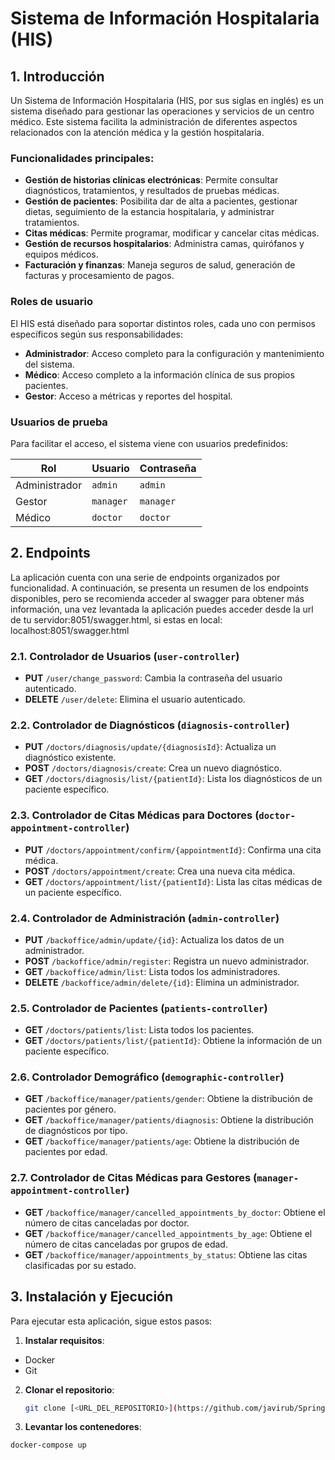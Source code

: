 # Sistema de Información Hospitalaria (HIS)

## 1. Introducción
Un Sistema de Información Hospitalaria (HIS, por sus siglas en inglés) es un sistema diseñado para gestionar las operaciones y servicios de un centro médico. Este sistema facilita la administración de diferentes aspectos relacionados con la atención médica y la gestión hospitalaria.

### Funcionalidades principales:
- **Gestión de historias clínicas electrónicas**: Permite consultar diagnósticos, tratamientos, y resultados de pruebas médicas.
- **Gestión de pacientes**: Posibilita dar de alta a pacientes, gestionar dietas, seguimiento de la estancia hospitalaria, y administrar tratamientos.
- **Citas médicas**: Permite programar, modificar y cancelar citas médicas.
- **Gestión de recursos hospitalarios**: Administra camas, quirófanos y equipos médicos.
- **Facturación y finanzas**: Maneja seguros de salud, generación de facturas y procesamiento de pagos.

### Roles de usuario
El HIS está diseñado para soportar distintos roles, cada uno con permisos específicos según sus responsabilidades:

- **Administrador**: Acceso completo para la configuración y mantenimiento del sistema.
- **Médico**: Acceso completo a la información clínica de sus propios pacientes.
- **Gestor**: Acceso a métricas y reportes del hospital.

### Usuarios de prueba
Para facilitar el acceso, el sistema viene con usuarios predefinidos:

| Rol          | Usuario       | Contraseña |
|--------------|---------------|------------|
| Administrador| `admin`       | `admin`    |
| Gestor       | `manager`     | `manager`  |
| Médico       | `doctor`      | `doctor`   |

## 2. Endpoints
La aplicación cuenta con una serie de endpoints organizados por funcionalidad. A continuación, se presenta un resumen de los endpoints disponibles, pero se recomienda acceder al swagger para obtener más información, una vez levantada la aplicación puedes acceder desde la url de tu servidor:8051/swagger.html, si estas en local: localhost:8051/swagger.html

### 2.1. Controlador de Usuarios (`user-controller`)
- **PUT** `/user/change_password`: Cambia la contraseña del usuario autenticado.
- **DELETE** `/user/delete`: Elimina el usuario autenticado.

### 2.2. Controlador de Diagnósticos (`diagnosis-controller`)
- **PUT** `/doctors/diagnosis/update/{diagnosisId}`: Actualiza un diagnóstico existente.
- **POST** `/doctors/diagnosis/create`: Crea un nuevo diagnóstico.
- **GET** `/doctors/diagnosis/list/{patientId}`: Lista los diagnósticos de un paciente específico.

### 2.3. Controlador de Citas Médicas para Doctores (`doctor-appointment-controller`)
- **PUT** `/doctors/appointment/confirm/{appointmentId}`: Confirma una cita médica.
- **POST** `/doctors/appointment/create`: Crea una nueva cita médica.
- **GET** `/doctors/appointment/list/{patientId}`: Lista las citas médicas de un paciente específico.

### 2.4. Controlador de Administración (`admin-controller`)
- **PUT** `/backoffice/admin/update/{id}`: Actualiza los datos de un administrador.
- **POST** `/backoffice/admin/register`: Registra un nuevo administrador.
- **GET** `/backoffice/admin/list`: Lista todos los administradores.
- **DELETE** `/backoffice/admin/delete/{id}`: Elimina un administrador.

### 2.5. Controlador de Pacientes (`patients-controller`)
- **GET** `/doctors/patients/list`: Lista todos los pacientes.
- **GET** `/doctors/patients/list/{patientId}`: Obtiene la información de un paciente específico.

### 2.6. Controlador Demográfico (`demographic-controller`)
- **GET** `/backoffice/manager/patients/gender`: Obtiene la distribución de pacientes por género.
- **GET** `/backoffice/manager/patients/diagnosis`: Obtiene la distribución de diagnósticos por tipo.
- **GET** `/backoffice/manager/patients/age`: Obtiene la distribución de pacientes por edad.

### 2.7. Controlador de Citas Médicas para Gestores (`manager-appointment-controller`)
- **GET** `/backoffice/manager/cancelled_appointments_by_doctor`: Obtiene el número de citas canceladas por doctor.
- **GET** `/backoffice/manager/cancelled_appointments_by_age`: Obtiene el número de citas canceladas por grupos de edad.
- **GET** `/backoffice/manager/appointments_by_status`: Obtiene las citas clasificadas por su estado.

## 3. Instalación y Ejecución
Para ejecutar esta aplicación, sigue estos pasos:

1. **Instalar requisitos**:
  - Docker
  - Git
2. **Clonar el repositorio**:
   ```bash
   git clone [<URL_DEL_REPOSITORIO>](https://github.com/javirub/Spring-Backend-Hospital.git)
3. **Levantar los contenedores**:
  ```bash
  docker-compose up
   
